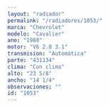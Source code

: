 ```yaml
---
layout: "radiador"
permalink: "/radiadores/1053/"
marca: "Chevrolet"
modelo: "Cavalier"
ano: "1988"
motor: "V6 2.8 3.1"
transmision: "Automática"
parte: "431134"
clima: "Con clima"
alto: "23 5/8"
ancho: "14 1/4"
observaciones: ""
id: "1053"
---
```



